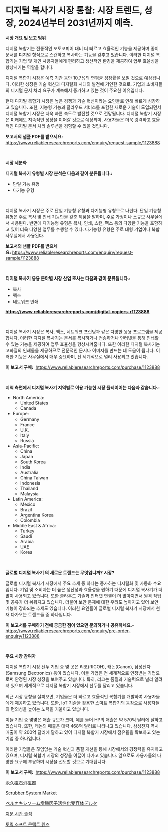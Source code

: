 <p><h1>디지털 복사기 시장 통찰: 시장 트렌드, 성장, 2024년부터 2031년까지 예측.</h1></p><p><strong>시장 개요 및 보고 범위</strong></p>
<p><p>디지털 복합기는 전통적인 포토코피어 대비 더 빠르고 효율적인 기능을 제공하며 종이 문서를 디지털 형식으로 스캔하고 복사하는 기능을 갖추고 있습니다. 이러한 디지털 복합기는 기업 및 개인 사용자들에게 편리하고 생산적인 환경을 제공하여 업무 효율성을 향상시키는 역할을 합니다. </p><p>디지털 복합기 시장은 예측 기간 동안 10.7%의 연평균 성장률을 보일 것으로 예상됩니다. 이러한 성장은 기술 혁신과 디지털화 시대의 발전에 기인한 것으로, 기업과 소비자들의 디지털 문서 처리 요구가 계속해서 증가하고 있는 것이 주요한 이유입니다.</p><p>현재 디지털 복합기 시장은 높은 경쟁과 기술 혁신이라는 요인들로 인해 빠르게 성장하고 있습니다. 또한, 지능형 기능과 클라우드 서비스를 포함한 새로운 기술이 도입되면서 디지털 복합기 시장은 더욱 빠른 속도로 발전할 것으로 전망됩니다. 디지털 복합기 시장은 미래에도 지속적인 성장을 이어갈 것으로 예상되며, 사용자들은 더욱 강력하고 효율적인 디지털 문서 처리 솔루션을 경험할 수 있을 것입니다.</p></p>
<p><strong>보고서의 샘플 PDF를 받으세요:</strong> <a href="https://www.reliableresearchreports.com/enquiry/request-sample/1123888">https://www.reliableresearchreports.com/enquiry/request-sample/1123888</a></p>
<p>&nbsp;</p>
<p><strong>시장 세분화</strong></p>
<p><strong>디지털 복사기 유형별 시장 분석은 다음과 같이 분류됩니다.:</strong></p>
<p><ul><li>단일 기능 유형</li><li>다기능 유형</li></ul></p>
<p>&nbsp;</p>
<p><p>디지털 복사기 시장은 주로 단일 기능형 유형과 다기능형 유형으로 나뉜다. 단일 기능형 유형은 주로 복사 및 인쇄 기능만을 갖춘 제품을 말하며, 주로 가정이나 소규모 사무실에서 사용된다. 반면에 다기능형 유형은 복사, 인쇄, 스캔, 팩스 등의 다양한 기능을 포함하고 있어 더욱 다양한 업무를 수행할 수 있다. 다기능형 유형은 주로 대형 기업이나 복합사무실에서 사용된다.</p></p>
<p><strong>보고서의 샘플 PDF를 받으세요:</strong>&nbsp;<a href="https://www.reliableresearchreports.com/enquiry/request-sample/1123888">https://www.reliableresearchreports.com/enquiry/request-sample/1123888</a></p>
<p>&nbsp;</p>
<p><strong> 디지털 복사기 응용 분야별 시장 산업 조사는 다음과 같이 분류됩니다.:</strong></p>
<p><ul><li>복사</li><li>팩스</li><li>네트워크 인쇄</li></ul></p>
<p><strong><a href="https://www.reliableresearchreports.com/digital-copiers-r1123888">https://www.reliableresearchreports.com/digital-copiers-r1123888</a></strong></p>
<p>&nbsp;</p>
<p><p>디지털 복사기 시장은 복사, 팩스, 네트워크 프린팅과 같은 다양한 응용 프로그램을 제공합니다. 이러한 디지털 복사기는 문서를 복사하거나 전송하거나 인터넷을 통해 인쇄할 수 있는 기능을 제공하여 업무 효율성을 향상시켜줍니다. 또한 이러한 디지털 복사기는 고화질의 인쇄물을 제공하므로 전문적인 문서나 이미지를 만드는 데 도움이 됩니다. 이러한 기능은 사무실에서 매우 중요하며, 전 세계적으로 널리 사용되고 있습니다.</p></p>
<p><strong>이 보고서 구매:</strong>&nbsp; <a href="https://www.reliableresearchreports.com/purchase/1123888">https://www.reliableresearchreports.com/purchase/1123888</a></p>
<p>&nbsp;</p>
<p><strong>지역 측면에서 디지털 복사기 지역별로 이용 가능한 시장 플레이어는 다음과 같습니다.:</strong></p>
<p><ul>
    <li>
        North America:
        <ul>
            <li>United States</li>
            <li>Canada</li>
        </ul>
    </li>
    <li>
        Europe:
        <ul>
            <li>Germany</li>
            <li>France</li>
            <li>U.K.</li>
            <li>Italy</li>
            <li>Russia</li>
        </ul>
    </li>
    <li>
        Asia-Pacific:
        <ul>
            <li>China</li>
            <li>Japan</li>
            <li>South Korea</li>
            <li>India</li>
            <li>Australia</li>
            <li>China Taiwan</li>
            <li>Indonesia</li>
            <li>Thailand</li>
            <li>Malaysia</li>
        </ul>
    </li>
    <li>
        Latin America:
        <ul>
            <li>Mexico</li>
            <li>Brazil</li>
            <li>Argentina Korea</li>
            <li>Colombia</li>
        </ul>
    </li>
    <li>
        Middle East & Africa:
        <ul>
            <li>Turkey</li>
            <li>Saudi</li>
            <li>Arabia</li>
            <li>UAE</li>
            <li>Korea</li>
        </ul>
    </li>
    </ul></p>
<p>&nbsp;</p>
<p><strong>글로벌 디지털 복사기 의 새로운 트렌드는 무엇입니까? 시장?</strong></p>
<p><p>글로벌 디지털 복사기 시장에서 주요 추세 중 하나는 증가하는 디지털화 및 자동화 수요입니다. 기업 및 소비자는 더 높은 생산성과 효율성을 원하기 때문에 디지털 복사기가 더 많이 사용되고 있습니다. 또한 클라우드 기술과 인터넷 연결이 더 많아지면서 원격 작업 및 공유가 더 쉬워지고 있습니다. 더불어 보안 문제에 대한 우려도 높아지고 있어 보안 기능이 강화되는 추세도 있습니다. 이러한 요인들이 글로벌 디지털 복사기 시장에서 현재 다가오는 트렌드들 중 하나입니다.</p></p>
<p><strong>이 보고서를 구매하기 전에 궁금한 점이 있으면 문의하거나 공유하세요.</strong>- <a href="https://www.reliableresearchreports.com/enquiry/pre-order-enquiry/1123888">https://www.reliableresearchreports.com/enquiry/pre-order-enquiry/1123888</a></p>
<p>&nbsp;</p>
<p><strong>주요 시장 참여자</strong></p>
<p><p>디지털 복합기 시장 선두 기업 중 몇 곳은 리코(RICOH), 캐논(Canon), 삼성전자(Samsung Electronics) 등이 있습니다. 이들 기업은 전 세계적으로 인정받는 기업으로써 안정된 시장 성장을 보여주고 있습니다. 특히, 리코는 품질과 기술력으로 널리 알려져 있으며 세계적으로 디지털 복합기 시장에서 선두를 달리고 있습니다.</p><p>최근 시장 동향을 살펴보면, 기업들은 더 빠르고 효율적인 복합기를 개발하여 사용자들에게 제공하고 있습니다. 또한, IoT 기술을 활용한 스마트 복합기의 등장으로 사용자들의 편의성을 높이는 노력을 기울이고 있습니다.</p><p>이들 기업 중 몇몇은 매출 규모가 크며, 예를 들어 HP의 매출은 약 570억 달러에 달하고 있습니다. 또한, 캐논의 매출은 대략 468억 달러로 나타나고 있습니다. 삼성전자 역시 매출이 약 200억 달러에 달하고 있어 디지털 복합기 시장에서 점유율을 확보하고 있는 기업 중 하나입니다.</p><p>이러한 기업들은 끊임없는 기술 혁신과 품질 개선을 통해 시장에서의 경쟁력을 유지하고 있으며, 디지털 복합기 시장의 성장을 이끌어 나가고 있습니다. 앞으로도 사용자들의 다양한 요구에 부응하며 시장을 선도할 것으로 기대됩니다.</p></p>
<p><strong>이 보고서 구매:</strong>&nbsp;&nbsp;<a href="https://www.reliableresearchreports.com/purchase/1123888">https://www.reliableresearchreports.com/purchase/1123888</a></p>
<p><p><a href="https://github.com/ReganWisoky2023/Market-Research-Report-List-1/blob/main/699032926445.md">永久磁石消磁器</a></p><p><a href="https://github.com/Glendatilghmankmgz0rbhwpy/Market-Research-Report-List-2/blob/main/scrubber-system-market.md">Scrubber System Market</a></p><p><a href="https://medium.com/@levihamilton5801940/%E3%83%9A%E3%83%AB%E3%82%AA%E3%82%AD%E3%82%B7%E3%82%BD%E3%83%BC%E3%83%A0%E5%A2%97%E6%AE%96%E5%9B%A0%E5%AD%90%E6%B4%BB%E6%80%A7%E5%8C%96%E5%8F%97%E5%AE%B9%E4%BD%93%E3%83%87%E3%83%AB%E3%82%BF%E5%B8%82%E5%A0%B4%E8%AA%BF%E6%9F%BB%E3%83%AC%E3%83%9D%E3%83%BC%E3%83%88-%E3%81%9D%E3%81%AE%E6%AD%B4%E5%8F%B2%E3%81%A82031%E5%B9%B4%E3%81%BE%E3%81%A7%E3%81%AE%E4%BA%88%E6%B8%AC-1511e385c7cd">ペルオキシソーム増殖因子活性化受容体デルタ</a></p><p><a href="https://github.com/fernandotryO5lson96765/Market-Research-Report-List-1/blob/main/448375724534.md">지문 시간 출석</a></p><p><a href="https://medium.com/@electat2023/%ED%86%A0%EB%A6%AD-%EC%86%8C%ED%94%84%ED%8A%B8-%EC%BD%98%ED%83%9D%ED%8A%B8%EB%A0%8C%EC%A6%88-%EC%8B%9C%EC%9E%A5-%EC%A1%B0%EC%82%AC-%EB%B3%B4%EA%B3%A0%EC%84%9C-%EA%B7%B8-%EC%97%AD%EC%82%AC-%EB%B0%8F-2024%EB%85%84%EB%B6%80%ED%84%B0-2031%EB%85%84%EA%B9%8C%EC%A7%80%EC%9D%98-%EC%98%88%EC%B8%A1-c6daa85e0567">토릭 소프트 콘택트 렌즈</a></p></p>